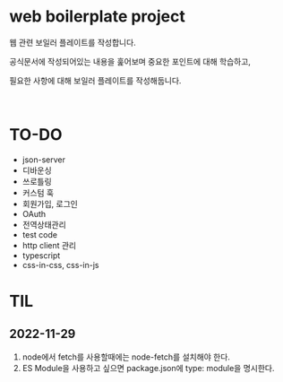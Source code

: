# web boilerplate project

웹 관련 보일러 플레이트를 작성합니다.

공식문서에 작성되어있는 내용을 훑어보며 중요한 포인트에 대해 학습하고,

필요한 사항에 대해 보일러 플레이트를 작성해둡니다.

<br />

# TO-DO

- json-server
- 디바운싱
- 쓰로틀링
- 커스텀 훅
- 회원가입, 로그인
- OAuth
- 전역상태관리
- test code
- http client 관리
- typescript
- css-in-css, css-in-js

# TIL

## 2022-11-29

1. node에서 fetch를 사용할때에는 node-fetch를 설치해야 한다.
2. ES Module을 사용하고 싶으면 package.json에 type: module을 명시한다.
